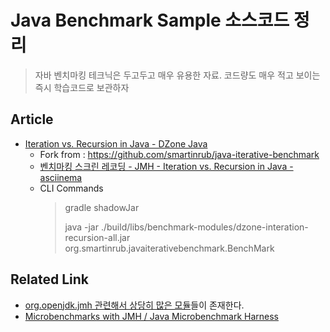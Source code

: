 # Java Benchmark Sample 소스코드 정리
> 자바 벤치마킹 테크닉은 두고두고 매우 유용한 자료. 코드량도 매우 적고 보이는 즉시 학습코드로 보관하자

## Article
* [Iteration vs. Recursion in Java - DZone Java](https://dzone.com/articles/iteration-vs-recursion-in-java?edition=385212)
  * Fork from : https://github.com/smartinrub/java-iterative-benchmark
  * [벤치마킹 스크린 레코딩 - JMH - Iteration vs. Recursion in Java - asciinema](https://asciinema.org/a/190681)
  * CLI Commands
    > gradle shadowJar
    >
    > java -jar ./build/libs/benchmark-modules/dzone-interation-recursion-all.jar org.smartinrub.javaiterativebenchmark.BenchMark
  
## Related Link 
* [org.openjdk.jmh 관련해서 상당히 많은 모듈](https://mvnrepository.com/artifact/org.openjdk.jmh)들이 존재한다.
* [Microbenchmarks with JMH / Java Microbenchmark Harness](https://www.hascode.com/2017/10/microbenchmarks-with-jmh-java-microbenchmark-harness/)